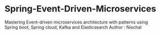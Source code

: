 # Spring-Event-Driven-Microservices
Mastering Event-driven microservices architecture with patterns using Spring boot, Spring cloud, Kafka and Elasticsearch
Author : Nischal
